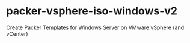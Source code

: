 # packer-vsphere-iso-windows-v2
Create Packer Templates for Windows Server on VMware vSphere (and vCenter)
